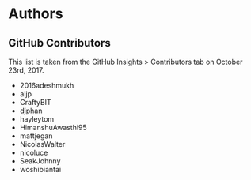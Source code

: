 # Authors

## GitHub Contributors

This list is taken from the GitHub Insights > Contributors tab on October 23rd, 2017.

- 2016adeshmukh
- aljp
- CraftyBIT
- djphan
- hayleytom
- HimanshuAwasthi95
- mattjegan
- NicolasWalter
- nicoluce
- SeakJohnny
- woshibiantai
